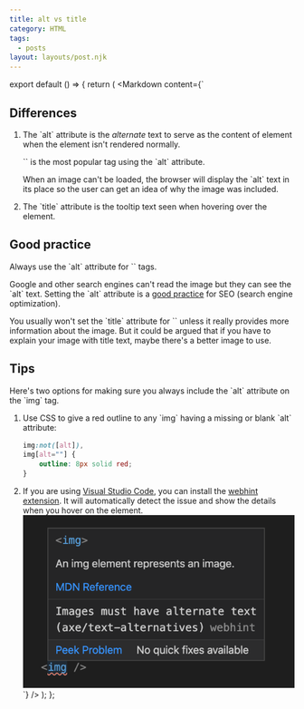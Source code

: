 ```yaml
---
title: alt vs title
category: HTML
tags:
  - posts
layout: layouts/post.njk
---
```


export default () => {
    return (
<Markdown
    content={`
## Differences

1. The \`alt\` attribute is the _alternate_ text to serve as the content of element when the element isn't rendered normally. 

    \`<img>\` is the most popular tag using the \`alt\` attribute.

    When an image can't be loaded, the browser will display the \`alt\` text in its place so the user can get an 
    idea of why the image was included.

2. The \`title\` attribute is the tooltip text seen when hovering over the element.

## Good practice

Always use the \`alt\` attribute for \`<img>\` tags.

Google and other search engines can't read the image but they can see the \`alt\` text. 
Setting the \`alt\` attribute is a [good practice](https://youtu.be/CV2tIFgUKW4) for SEO (search engine optimization).

You usually won't set the \`title\` attribute for \`<img>\` unless it really provides more information about the image. But it could be argued that if you have to explain your image with title text, maybe there's a better image to use.

## Tips

Here's two options for making sure you always include the \`alt\` attribute on the \`img\` tag.

1. Use CSS to give a red outline to any \`img\` having a missing or blank \`alt\` attribute:

    ~~~ css
    img:not([alt]),
    img[alt=""] {
        outline: 8px solid red;
    }
    ~~~

2. If you are using [Visual Studio Code](https://code.visualstudio.com), you can install the 
[webhint extension](https://marketplace.visualstudio.com/items?itemName=webhint.vscode-webhint).
    It will automatically detect the issue and show the details when you hover on the element.
    ![Detect the missing alternate text with webhint](/assets/webhint-alt-warning.png)
`}
/>
    );
};
